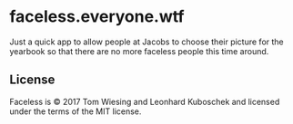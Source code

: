 # faceless.everyone.wtf

Just a quick app to allow people at Jacobs to choose their picture for the yearbook so that there are no more faceless people this time around.

## License

Faceless is &copy; 2017 Tom Wiesing and Leonhard Kuboschek and licensed under the terms of the MIT license. 
